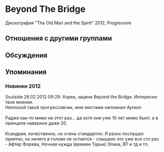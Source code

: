 # Beyond The Bridge

Дискография
"The Old Man and the Spirit" 2012, Progressive

## Отношения с другими группами


## Обсуждения


## Упоминания

### Новинки 2012

Soulside 26.02.2012 09:29:
Хорек, зацени Beyond the Bridge. Интересно твое мнение.<BR>Неплохой такой прогрессивчик, мне местами напомнил Ayreon<BR><BR>Радже как-то мимо на этот раз... да хотя они уже 10 лет мимо бьют, а в принципе наверное даже 20.<BR><BR>Ксандрия, качественно, но очень стандартно. Я разок послушал: приятно, но ничего в голове не остается - слышано это уже все сто раз - Афтер Форева, Ночная нужда (времен Тарьи) Эпика, ВТ и тд и тп.<BR><BR><BR>

